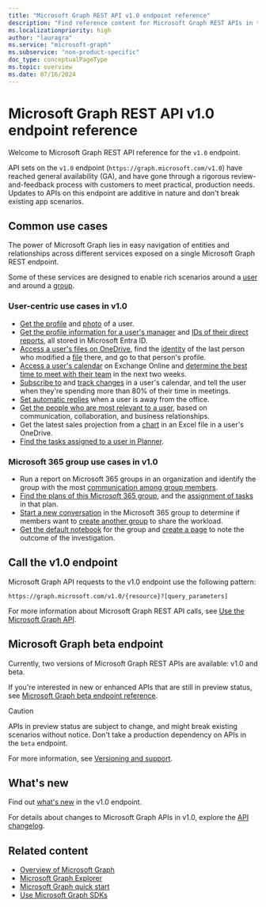 ```yaml
---
title: "Microsoft Graph REST API v1.0 endpoint reference"
description: "Find reference content for Microsoft Graph REST APIs in the v1.0 endpoint, which includes APIs in general availability (GA) status."
ms.localizationpriority: high
author: "lauragra"
ms.service: "microsoft-graph"
ms.subservice: "non-product-specific"
doc_type: conceptualPageType
ms.topic: overview
ms.date: 07/16/2024
---
```


# Microsoft Graph REST API v1.0 endpoint reference

Welcome to Microsoft Graph REST API reference for the `v1.0` endpoint.

API sets on the `v1.0` endpoint (`https://graph.microsoft.com/v1.0`) have reached general availability (GA), and have gone through a rigorous review-and-feedback process with customers to meet practical, production needs. Updates to APIs on this endpoint are additive in nature and don't break existing app scenarios.

## Common use cases

The power of Microsoft Graph lies in easy navigation of entities and relationships across different services exposed on a single Microsoft Graph REST endpoint.

Some of these services are designed to enable rich scenarios around a [user](./resources/user.md) and around a [group](./resources/group.md).

### User-centric use cases in v1.0

- [Get the profile](./api/user-get.md) and [photo](./resources/profilephoto.md) of a user.
- [Get the profile information for a user's manager](./api/user-list-manager.md) and [IDs of their direct reports](./api/user-list-directreports.md), all stored in Microsoft Entra ID.
- [Access a user's files on OneDrive](./api/driveitem-list-children.md), find the [identity](./resources/identityset.md) of the last person who modified a [file](./resources/driveitem.md) there, and go to that person's profile.
- [Access a user's calendar](./api/calendar-get.md) on Exchange Online and [determine the best time to meet with their team](./api/user-findmeetingtimes.md) in the next two weeks.
- [Subscribe to](./api/subscription-post-subscriptions.md) and [track changes](./api/event-delta.md) in a user's calendar, and tell the user when they're spending more than 80% of their time in meetings.
- [Set automatic replies](./api/user-update-mailboxsettings.md#example-1) when a user is away from the office.
- [Get the people who are most relevant to a user](./api/user-list-people.md), based on communication, collaboration, and business relationships.
- Get the latest sales projection from a [chart](./resources/workbookchart.md) in an Excel file in a user's OneDrive.
- [Find the tasks assigned to a user in Planner](./api/planneruser-list-tasks.md).

### Microsoft 365 group use cases in v1.0

- Run a report on Microsoft 365 groups in an organization and identify the group with the most [communication among group members](./api/reportroot-getoffice365groupsactivitycounts.md).
- [Find the plans of this Microsoft 365 group](./api/plannergroup-list-plans.md), and the [assignment of tasks](./resources/plannerassignments.md) in that plan.
- [Start a new conversation](./api/group-post-conversations.md) in the Microsoft 365 group to determine if members want to [create another group](./api/group-post-groups.md) to share the workload.
- [Get the default notebook](./api/notebook-get.md) for the group and [create a page](./api/section-post-pages.md) to note the outcome of the investigation.

## Call the v1.0 endpoint

Microsoft Graph API requests to the v1.0 endpoint use the following pattern:

```http
https://graph.microsoft.com/v1.0/{resource}?[query_parameters]
```

For more information about Microsoft Graph REST API calls, see [Use the Microsoft Graph API](/graph/use-the-api).

## Microsoft Graph beta endpoint

Currently, two versions of Microsoft Graph REST APIs are available: v1.0 and beta.

If you're interested in new or enhanced APIs that are still in preview status, see [Microsoft Graph beta endpoint reference](/graph/api/overview?view=graph-rest-beta&preserve-view=true). 

> [!CAUTION]
> APIs in preview status are subject to change, and might break existing scenarios without notice. Don't take a production dependency on APIs in the `beta` endpoint.

For more information, see [Versioning and support](/graph/versioning-and-support).

## What's new
Find out [what's new](/graph/whats-new-overview) in the v1.0 endpoint.

For details about changes to Microsoft Graph APIs in v1.0, explore the [API changelog](https://developer.microsoft.com/graph/changelog/?filterby=v1.0).

## Related content

- [Overview of Microsoft Graph](/graph/overview)
- [Microsoft Graph Explorer](https://developer.microsoft.com/graph/graph-explorer)
- [Microsoft Graph quick start](https://developer.microsoft.com/graph/quick-start)
- [Use Microsoft Graph SDKs](/graph/sdks/sdks-overview)
